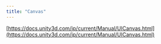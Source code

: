 ```yaml
---
title: "Canvas"
---
```


[https://docs.unity3d.com/jp/current/Manual/UICanvas.html](https://docs.unity3d.com/jp/current/Manual/UICanvas.html)
